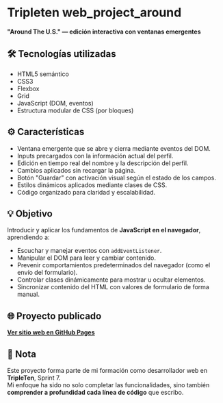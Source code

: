 # Tripleten web_project_around

**"Around The U.S." — edición interactiva con ventanas emergentes**

## 🛠 Tecnologías utilizadas

- HTML5 semántico
- CSS3
- Flexbox
- Grid
- JavaScript (DOM, eventos)
- Estructura modular de CSS (por bloques)

## ⚙️ Características

- Ventana emergente que se abre y cierra mediante eventos del DOM.
- Inputs precargados con la información actual del perfil.
- Edición en tiempo real del nombre y la descripción del perfil.
- Cambios aplicados sin recargar la página.
- Botón "Guardar" con activación visual según el estado de los campos.
- Estilos dinámicos aplicados mediante clases de CSS.
- Código organizado para claridad y escalabilidad.

## 💡 Objetivo

Introducir y aplicar los fundamentos de **JavaScript en el navegador**, aprendiendo a:

- Escuchar y manejar eventos con `addEventListener`.
- Manipular el DOM para leer y cambiar contenido.
- Prevenir comportamientos predeterminados del navegador (como el envío del formulario).
- Controlar clases dinámicamente para mostrar u ocultar elementos.
- Sincronizar contenido del HTML con valores de formulario de forma manual.

## 🌐 Proyecto publicado

**[Ver sitio web en GitHub Pages](https://alphafranck.github.io/web_project_around/)**

## 📝 Nota

Este proyecto forma parte de mi formación como desarrollador web en **TripleTen**, Sprint 7.  
Mi enfoque ha sido no solo completar las funcionalidades, sino también **comprender a profundidad cada línea de código** que escribo.
